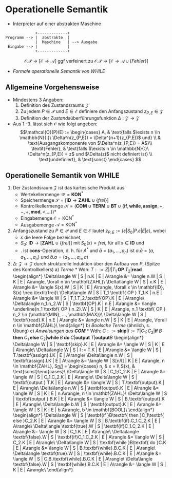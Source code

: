 Operationelle Semantik
======================
 * Interpreter auf einer abstrakten Maschine

```
             +-------------+
Programm --> |  abstrakte  |
             |  Maschine   | --> Ausgabe
 Eingabe --> |             |
             +-------------+
```

$$\mathcal{O}.\mathcal{P} \to [\mathcal{E} \to \mathcal{A}] \text{ ggf verfeinert zu } \mathcal{O}.\mathcal{P} \to [\mathcal{E} \to \mathcal{A} \cup \{\textit{Fehler}\}]$$

 * *Formale operationelle Semantik von WHILE*

Allgemeine Vorgehensweise
-------------------------
* Mindestens 3 Angaben:
    1. Definition des Zustandsraums $\mathcal{Z}$ 
    2. Zu jedem $P \in \mathcal{P}$ und $E \in \mathcal{E}$ definiere
       den Anfangszustand $z_{P,E} \in \mathcal{Z}$
    3. Definition der *Zustands*überführungsfunktion $\Delta: \mathcal{Z} \to \mathcal{Z}$
* Aus 1.-3. lässt sich $\mathcal{O}$ wie folgt angeben:
    $$\mathcal{O}(P)(E) := \begin{cases}
        A,                  & \text{falls $\exists n \in \mathbb{N}{:}\ \Delta^n(z_{P,E}) = \Delta^{n+1}(z_{P,E})$ und} \\
                            & \text{Ausgangskomponente von $\Delta^n(z_{P,E}) = A$}\\
        \textit{Fehler},    & \text{falls $\exists n \in \mathbb{N}{:}\ \Delta^n(z_{P,E}) = z$ und $\Delta(z)$ nicht definiert ist} \\
        \text{undefiniert}, & \text{sonst}
    \end{cases}
    $$

Operationelle Semantik von WHILE
--------------------------------
1. Der Zustandsraum $\mathcal{Z}$ ist das kartesische Produkt aus 
    * Wertekellermenge $\mathcal{W} = \mathbf{KON}^*$
    * Speichermenge $\mathcal{S} = [\mathbf{ID} \to \mathbf{ZAHL} \cup \{\textit{frei}\}]$ 
    * Kontrollkellermenge $\mathcal{K} = (\mathbf{COM} \cup \mathbf{TERM} \cup \mathbf{BT} \cup \{\textbf{if}, \textbf{while}, \textbf{assign}, +, -, \div, \textbf{mod}, <, ...\})*$
    * Eingabemenge $\mathcal{E} = \mathrm{KON}^*$
    * Ausgabemenge $\mathcal{A} = \mathrm{KON}^*$
2. Anfangszustand zu $P \in \mathcal{P}$ und $E \in \mathcal{E}$ lautet 
   $z_{P,E} := \langle \varepsilon | S_0 | P.\varepsilon | E | \varepsilon\rangle$, wobei 
    * $\varepsilon$ die leere Folge bezeichnet,
    * $S_0{:}\ \mathbf{ID} \to [\mathbf{ZAHL} \cup \{\textit{frei}\}]$ mit $S_0(x) = \textit{frei}$, für all $x \in \mathbf{ID}$ und 
    * $.$ ist **cons**-Operation, d. h. für $A^*$ und $\bar a = (a_1, ..., a_n)$ ist $a.\bar a = (a, a_1, ..., a_n)$ und $\bar a.a = (a_1, ..., a_n, a)$
3. $\Delta{:}\ \mathcal{Z} \to \mathcal{Z}$ durch strukturelle Induktion über den Aufbau von $P$, (Spitze des Kontrollkellers)
    a) *Terme* 
        * Wdh: $T ::= Z | I | T_1 \textbf{ OP } T_2 | \textbf{read}$
        \begin{align*}
        \Delta\langle W | S | n.K | E | A\rangle &= \langle n.W | S | K | E | A\rangle, \forall n \in \mathbf{ZAHL}\\
        \Delta\langle W | S | x.K | E | A\rangle &= \langle S(x).W | S | K | E | A\rangle, \forall x \in \mathbf{ID}, S(x) \neq \textit{frei}\\
        \Delta\langle W | S | T_1 \textbf{ OP } T_1.K | n.E | A\rangle &= \langle W | S | T_1.T_2.\textbf{OP}.K | E | A\rangle\\
        \Delta\langle n_1.n_2.W | S | \textbf{OP}.K | n.E | A\rangle &= \langle \underline{n_1 \textbf{ OP } n_2}.W | S | K | E | A\rangle, n_1 \textbf{ OP } n_2 \in \{\mathbf{MIN}, ..., \mathbf{MAX}\}\\
        \Delta\langle W | S | \textbf{read}.K | n.E | A\rangle &= \langle n.W | S | K | E | A\rangle, \forall n \in \mathbf{ZAHL}\\
        \end{align*}
    b) *Boolsche Terme* (ähnlich, s. Übung)
    c) *Anweisungen aus $\mathbf{COM}$*
        * Wdh: $C ::= \textbf{skip}|I:=T|C_1; C_2|\textbf{if } B \textbf{ then } C_1 \textbf{ else } C_2|\textbf{while } B \textbf{ do } C|\textbf{output } T|\textbf{output} B$
        \begin{align*}
        \Delta\langle W | S | \textbf{skip}.K | E | A\rangle &= \langle W | S | K | E | A\rangle\\
        \Delta\langle W | S | I := T.K | E | A\rangle &= \langle W | S | T.\textbf{assign}.I.K | E | A\rangle\\
        \Delta\langle n.W | S | \textbf{assign}.I.K | E | A\rangle &= \langle W | S[n/I] | K | E | A\rangle, n \in \mathbf{ZAHL}, S[n/I](x) = \begin{cases} n, & x = I\\ S(x), & \text{sonst}\end{cases}\\
        \Delta\langle W | S | C_1;C_2.K | E | A\rangle &= \langle W | S | C_1.C_2.K | E | A\rangle\\
        \Delta\langle W | S | \textbf{output } T.K | E | A\rangle &= \langle W | S | T.\textbf{output}.K | E | A\rangle\\
        \Delta\langle n.W | S | \textbf{output}.K | E | A\rangle &= \langle W | S | K | E | n.A\rangle, n \in \mathbf{ZAHL}\\
        \Delta\langle W | S | \textbf{output } B.K | E | A\rangle &= \langle W | S | B.\textbf{output}.K | E | A\rangle\\
        \Delta\langle b.W | S | \textbf{output}.K | E | A\rangle &= \langle W | S | K | E | b.A\rangle, b \in \mathbf{BOOL}\\
        \end{align*}
        \begin{align*}
        \Delta\langle W | S | \textbf{if }B\textbf{ then }C_1\textbf{ else }C_2.K | E | A\rangle &= \langle W | S | B.\textbf{if}.C_1.C_2.K | E | A\rangle\\
        \Delta\langle \textbf{true}.W | S | \textbf{if}C_1.C_2.K | E | A\rangle &= \langle W | S | C_1.K | E | A\rangle\\
        \Delta\langle \textbf{false}.W | S | \textbf{if}C_1.C_2.K | E | A\rangle &= \langle W | S | C_2.K | E | A\rangle\\
        \Delta\langle W | S | \textbf{while }B\textbf{ do }C.K | E | A\rangle &= \langle W | S | B.\textbf{while}.B.C.K | E | A\rangle\\
        \Delta\langle \textbf{true}.W | S | \textbf{while}.B.C.K | E | A\rangle &= \langle W | S | C.B.\textbf{while}.B.C.K | E | A\rangle\\
        \Delta\langle \textbf{false}.W | S | \textbf{while}.B.C.K | E | A\rangle &= \langle W | S | K | E | A\rangle\\
        \end{align*}
